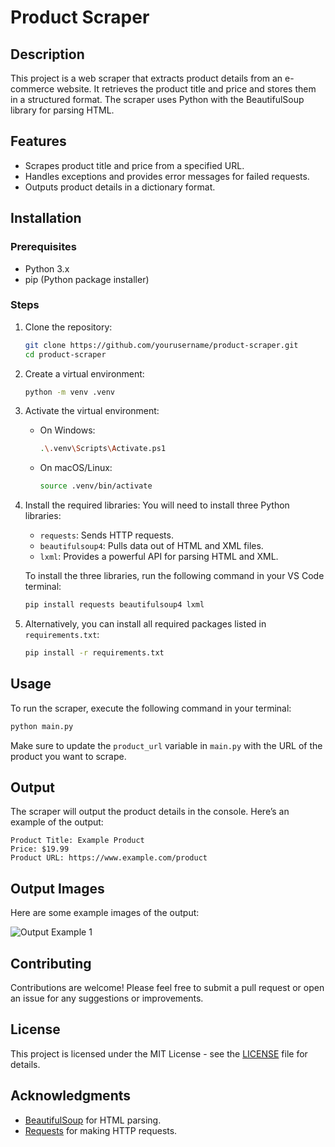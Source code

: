 # Product Scraper

## Description
This project is a web scraper that extracts product details from an e-commerce website. It retrieves the product title and price and stores them in a structured format. The scraper uses Python with the BeautifulSoup library for parsing HTML.

## Features
- Scrapes product title and price from a specified URL.
- Handles exceptions and provides error messages for failed requests.
- Outputs product details in a dictionary format.

## Installation

### Prerequisites
- Python 3.x
- pip (Python package installer)

### Steps
1. Clone the repository:
   ```bash
   git clone https://github.com/yourusername/product-scraper.git
   cd product-scraper
   ```

2. Create a virtual environment:
   ```bash
   python -m venv .venv
   ```

3. Activate the virtual environment:
   - On Windows:
     ```bash
     .\.venv\Scripts\Activate.ps1
     ```
   - On macOS/Linux:
     ```bash
     source .venv/bin/activate
     ```

4. Install the required libraries:
   You will need to install three Python libraries:
   - `requests`: Sends HTTP requests.
   - `beautifulsoup4`: Pulls data out of HTML and XML files.
   - `lxml`: Provides a powerful API for parsing HTML and XML.

   To install the three libraries, run the following command in your VS Code terminal:
   ```bash
   pip install requests beautifulsoup4 lxml
   ```

5. Alternatively, you can install all required packages listed in `requirements.txt`:
   ```bash
   pip install -r requirements.txt
   ```

## Usage
To run the scraper, execute the following command in your terminal:
```bash
python main.py
```

Make sure to update the `product_url` variable in `main.py` with the URL of the product you want to scrape.

## Output
The scraper will output the product details in the console. Here’s an example of the output:

```
Product Title: Example Product
Price: $19.99
Product URL: https://www.example.com/product
```

## Output Images
Here are some example images of the output:

![Output Example 1](images/output.jpg)

## Contributing
Contributions are welcome! Please feel free to submit a pull request or open an issue for any suggestions or improvements.

## License
This project is licensed under the MIT License - see the [LICENSE](LICENSE) file for details.

## Acknowledgments
- [BeautifulSoup](https://www.crummy.com/software/BeautifulSoup/) for HTML parsing.
- [Requests](https://docs.python-requests.org/en/master/) for making HTTP requests.
